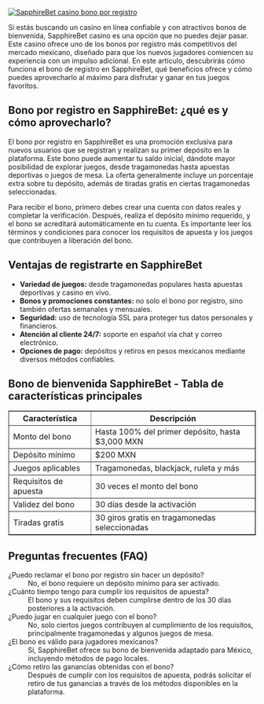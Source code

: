 [![SapphireBet casino bono por registro](https://123-caf.pages.dev/gitsignup.png)](https://vrmoo.ru/Bt82HjjY)

<div> <p>Si estás buscando un casino en línea confiable y con atractivos bonos de bienvenida, SapphireBet casino es una opción que no puedes dejar pasar. Este casino ofrece uno de los bonos por registro más competitivos del mercado mexicano, diseñado para que los nuevos jugadores comiencen su experiencia con un impulso adicional. En este artículo, descubrirás cómo funciona el bono de registro en SapphireBet, qué beneficios ofrece y cómo puedes aprovecharlo al máximo para disfrutar y ganar en tus juegos favoritos.</p>  <h2>Bono por registro en SapphireBet: ¿qué es y cómo aprovecharlo?</h2> <p>El bono por registro en SapphireBet es una promoción exclusiva para nuevos usuarios que se registran y realizan su primer depósito en la plataforma. Este bono puede aumentar tu saldo inicial, dándote mayor posibilidad de explorar juegos, desde tragamonedas hasta apuestas deportivas o juegos de mesa. La oferta generalmente incluye un porcentaje extra sobre tu depósito, además de tiradas gratis en ciertas tragamonedas seleccionadas.</p> <p>Para recibir el bono, primero debes crear una cuenta con datos reales y completar la verificación. Después, realiza el depósito mínimo requerido, y el bono se acreditará automáticamente en tu cuenta. Es importante leer los términos y condiciones para conocer los requisitos de apuesta y los juegos que contribuyen a liberación del bono.</p>  <h2>Ventajas de registrarte en SapphireBet</h2> <ul> <li><strong>Variedad de juegos:</strong> desde tragamonedas populares hasta apuestas deportivas y casino en vivo.</li> <li><strong>Bonos y promociones constantes:</strong> no solo el bono por registro, sino también ofertas semanales y mensuales.</li> <li><strong>Seguridad:</strong> uso de tecnología SSL para proteger tus datos personales y financieros.</li> <li><strong>Atención al cliente 24/7:</strong> soporte en español vía chat y correo electrónico.</li> <li><strong>Opciones de pago:</strong> depósitos y retiros en pesos mexicanos mediante diversos métodos confiables.</li> </ul>  <h2>Bono de bienvenida SapphireBet - Tabla de características principales</h2> <table border="1" cellpadding="5" cellspacing="0"> <thead> <tr> <th>Característica</th> <th>Descripción</th> </tr> </thead> <tbody> <tr> <td>Monto del bono</td> <td>Hasta 100% del primer depósito, hasta $3,000 MXN</td> </tr> <tr> <td>Depósito mínimo</td> <td>$200 MXN</td> </tr> <tr> <td>Juegos aplicables</td> <td>Tragamonedas, blackjack, ruleta y más</td> </tr> <tr> <td>Requisitos de apuesta</td> <td>30 veces el monto del bono</td> </tr> <tr> <td>Validez del bono</td> <td>30 días desde la activación</td> </tr> <tr> <td>Tiradas gratis</td> <td>30 giros gratis en tragamonedas seleccionadas</td> </tr> </tbody> </table>  <h2>Preguntas frecuentes (FAQ)</h2> <dl> <dt>¿Puedo reclamar el bono por registro sin hacer un depósito?</dt> <dd>No, el bono requiere un depósito mínimo para ser activado.</dd>  <dt>¿Cuánto tiempo tengo para cumplir los requisitos de apuesta?</dt> <dd>El bono y sus requisitos deben cumplirse dentro de los 30 días posteriores a la activación.</dd>  <dt>¿Puedo jugar en cualquier juego con el bono?</dt> <dd>No, solo ciertos juegos contribuyen al cumplimiento de los requisitos, principalmente tragamonedas y algunos juegos de mesa.</dd>  <dt>¿El bono es válido para jugadores mexicanos?</dt> <dd>Sí, SapphireBet ofrece su bono de bienvenida adaptado para México, incluyendo métodos de pago locales.</dd>  <dt>¿Cómo retiro las ganancias obtenidas con el bono?</dt> <dd>Después de cumplir con los requisitos de apuesta, podrás solicitar el retiro de tus ganancias a través de los métodos disponibles en la plataforma.</dd> </dl> </div>